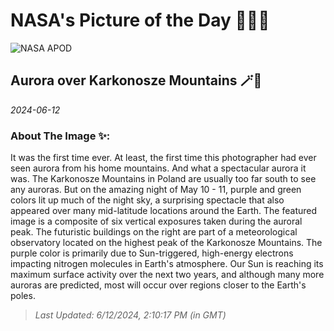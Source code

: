 
# NASA's Picture of the Day 🧑‍🚀💫

  ![NASA APOD](https://apod.nasa.gov/apod/image/2406/AuroraKarkonosze_Koszela_1409.jpg)
  
  ## Aurora over Karkonosze Mountains 🪄🌌
  
  _2024-06-12_
  
  ### About The Image ✨: 
  
  It was the first time ever. At least, the first time this photographer had ever seen aurora from his home mountains.  And what a spectacular aurora it was. The Karkonosze Mountains in Poland are usually too far south to see any auroras.  But on the amazing night of May 10 - 11, purple and green colors lit up much of the night sky, a surprising spectacle that  also appeared over many mid-latitude locations around the Earth.  The featured image is a composite of six vertical exposures taken during the auroral peak. The futuristic buildings on the right are part of a meteorological observatory located on the highest peak of the Karkonosze Mountains.  The purple color is primarily due to Sun-triggered, high-energy electrons impacting nitrogen molecules in Earth's atmosphere.  Our Sun is reaching its maximum surface activity over the next two years, and although many more auroras are predicted, most will occur over regions closer to the Earth's poles.
  
  
  
  > _Last Updated: 6/12/2024, 2:10:17 PM (in GMT)_
  